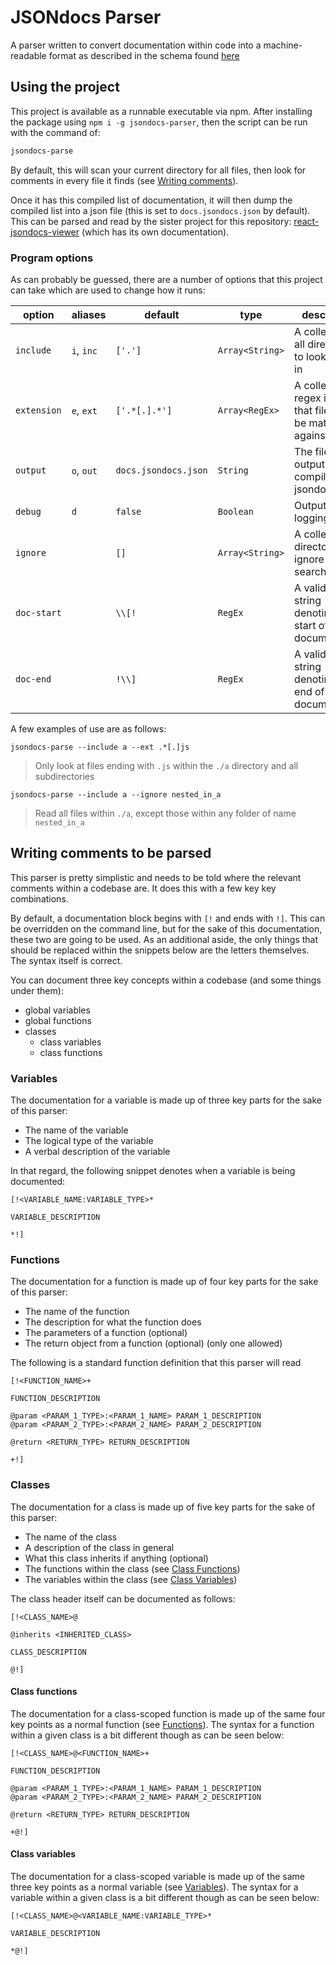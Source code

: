 # JSONdocs Parser

A parser written to convert documentation within code into a machine-readable
format as described in the schema found [here][1]

## Using the project

This project is available as a runnable executable via npm. After installing
the package using `npm i -g jsondocs-parser`, then the script can be run with
the command of:

```bash
jsondocs-parse
```

By default, this will scan your current directory for all files, then look for
comments in every file it finds (see [Writing comments](#Writing-comments-to-be-parsed)).

Once it has this compiled list of documentation, it will then dump the compiled
list into a json file (this is set to `docs.jsondocs.json` by default). This can
be parsed and read by the sister project for this repository:
[react-jsondocs-viewer][2] (which has its own documentation).

### Program options

As can probably be guessed, there are a number of options that this project can
take which are used to change how it runs:

| option      | aliases    | default              | type            | description                                                    |
| ----------- | ---------- | -------------------- | --------------- | -------------------------------------------------------------- |
| `include`   | `i`, `inc` | `['.']`              | `Array<String>` | A collection of all directories to look for files in           |
| `extension` | `e`, `ext` | `['.*[.].*']`        | `Array<RegEx>`  | A collection of regex items that files will be matched against |
| `output`    | `o`, `out` | `docs.jsondocs.json` | `String`        | The file to output the compiled jsondocs                       |
| `debug`     | `d`        | `false`              | `Boolean`       | Output debug logging or not                                    |
| `ignore`    |            | `[]`                 | `Array<String>` | A collection of directories to ignore during search            |
| `doc-start` |            | `\\[!`               | `RegEx`         | A valid regex string denoting the start of documentation       |
| `doc-end`   |            | `!\\]`               | `RegEx`         | A valid regex string denoting the end of documentation         |

A few examples of use are as follows:

```
jsondocs-parse --include a --ext .*[.]js
```

> Only look at files ending with `.js` within the `./a` directory and all
subdirectories

```
jsondocs-parse --include a --ignore nested_in_a
```

> Read all files within `./a`, except those within any folder of name
`nested_in_a`

## Writing comments to be parsed

This parser is pretty simplistic and needs to be told where the relevant
comments within a codebase are. It does this with a few key key combinations.

By default, a documentation block begins with `[!` and ends with `!]`. This
can be overridden on the command line, but for the sake of this documentation,
these two are going to be used. As an additional aside, the only things that
should be replaced within the snippets below are the letters themselves. The
syntax itself is correct.

You can document three key concepts within a codebase (and some things under
them):
 * global variables
 * global functions
 * classes
   * class variables
   * class functions

### Variables

The documentation for a variable is made up of three key parts for the sake
of this parser:
 * The name of the variable
 * The logical type of the variable
 * A verbal description of the variable

In that regard, the following snippet denotes when a variable is being
documented:

```
[!<VARIABLE_NAME:VARIABLE_TYPE>*

VARIABLE_DESCRIPTION

*!]
```

### Functions

The documentation for a function is made up of four key parts for the sake of
this parser:
 * The name of the function
 * The description for what the function does
 * The parameters of a function (optional)
 * The return object from a function (optional) (only one allowed)
 
The following is a standard function definition that this parser will read

```
[!<FUNCTION_NAME>+

FUNCTION_DESCRIPTION

@param <PARAM_1_TYPE>:<PARAM_1_NAME> PARAM_1_DESCRIPTION
@param <PARAM_2_TYPE>:<PARAM_2_NAME> PARAM_2_DESCRIPTION

@return <RETURN_TYPE> RETURN_DESCRIPTION

+!]
```

### Classes

The documentation for a class is made up of five key parts for the sake of
this parser:
 * The name of the class
 * A description of the class in general
 * What this class inherits if anything (optional)
 * The functions within the class (see [Class Functions](#Class-functions))
 * The variables within the class (see [Class Variables](#Class-variables))

The class header itself can be documented as follows:

```
[!<CLASS_NAME>@

@inherits <INHERITED_CLASS>

CLASS_DESCRIPTION

@!]
```

#### Class functions

The documentation for a class-scoped function is made up of the same four
key points as a normal function (see [Functions](#Functions)). The syntax for
a function within a given class is a bit different though as can be seen below:

```
[!<CLASS_NAME>@<FUNCTION_NAME>+

FUNCTION_DESCRIPTION

@param <PARAM_1_TYPE>:<PARAM_1_NAME> PARAM_1_DESCRIPTION
@param <PARAM_2_TYPE>:<PARAM_2_NAME> PARAM_2_DESCRIPTION

@return <RETURN_TYPE> RETURN_DESCRIPTION

+@!]
```

#### Class variables

The documentation for a class-scoped variable is made up of the same three
key points as a normal variable (see [Variables](#Variables)). The syntax for
a variable within a given class is a bit different though as can be seen below:

```
[!<CLASS_NAME>@<VARIABLE_NAME:VARIABLE_TYPE>*

VARIABLE_DESCRIPTION

*@!]
```

[1]: https://gist.githubusercontent.com/M4Numbers/bbc3bd3abaab8cd7418a320bda33a3da/raw/07f042e87ffe587bff5545beaefca9c58299d1be/jsondocs.1-0-0.schema.json
[2]: https://github.com/M4Numbers/react-jsondocs-viewer
